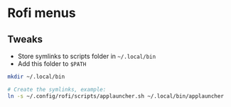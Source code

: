 # Rofi menus

## Tweaks

- Store symlinks to scripts folder in `~/.local/bin`
- Add this folder to `$PATH`

``` bash
mkdir ~/.local/bin

# Create the symlinks, example:
ln -s ~/.config/rofi/scripts/applauncher.sh ~/.local/bin/applauncher

```
